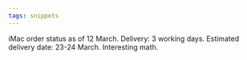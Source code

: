 ```yaml
---
tags: snippets
---
```


iMac order status as of 12 March. Delivery: 3 working days. Estimated delivery date: 23-24 March. Interesting math.
